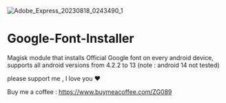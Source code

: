 ![Adobe_Express_20230818_0243490_1](https://github.com/zezo-089/Google-Font-Installer/assets/78573579/283aeaab-ec48-4f80-a38f-03454b01597c)
# Google-Font-Installer
Magisk module that installs Official Google font on every android device, supports all android versions from 4.2.2 to 13 (note : android 14 not tested)

please support me , I love you ❤️ 

Buy me a coffee : https://www.buymeacoffee.com/ZG089
